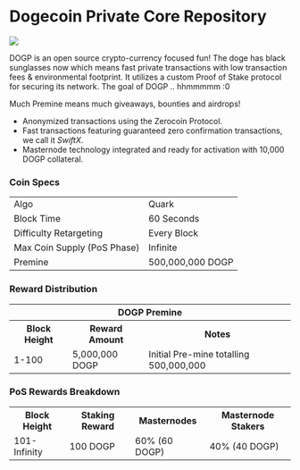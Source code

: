Dogecoin Private Core Repository
=====================================

<img src="https://privatedogp.github.io/new.png">

DOGP is an open source crypto-currency focused fun! The doge has black sunglasses now which means fast private transactions with low transaction fees & environmental footprint.  It utilizes a custom Proof of Stake protocol for securing its network. The goal of DOGP .. hhmmmmm :0

Much Premine means much giveaways, bounties and airdrops!

- Anonymized transactions using the Zerocoin Protocol.
- Fast transactions featuring guaranteed zero confirmation transactions, we call it _SwiftX_.
- Masternode technology integrated and ready for activation with 10,000 DOGP collateral.

### Coin Specs
<table>
<tr><td>Algo</td><td>Quark</td></tr>
<tr><td>Block Time</td><td>60 Seconds</td></tr>
<tr><td>Difficulty Retargeting</td><td>Every Block</td></tr>
<tr><td>Max Coin Supply (PoS Phase)</td><td>Infinite</td></tr>
<tr><td>Premine</td><td>500,000,000 DOGP</td></tr>
</table>

### Reward Distribution

<table>
<th colspan=4>DOGP Premine</th>
<tr><th>Block Height</th><th>Reward Amount</th><th>Notes</th></tr>
<tr><td>1-100</td><td>5,000,000 DOGP</td><td>Initial Pre-mine totalling 500,000,000</td></tr>
</table>

### PoS Rewards Breakdown

<table>
<th>Block Height</th><th>Staking Reward</th><th>Masternodes</th><th>Masternode Stakers</th>
<tr><td>101-Infinity</td><td>100 DOGP</td><td>60% (60 DOGP)</td><td>40% (40 DOGP)</td></tr>
</table>
